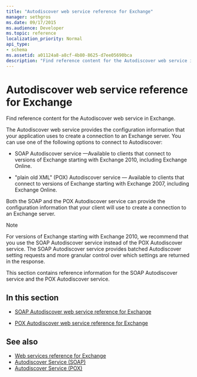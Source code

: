 ```yaml
---
title: "Autodiscover web service reference for Exchange"
manager: sethgros
ms.date: 09/17/2015
ms.audience: Developer
ms.topic: reference
localization_priority: Normal
api_type:
- schema
ms.assetid: a01124a8-a8cf-4b80-8625-d7ee05690bca
description: "Find reference content for the Autodiscover web service in Exchange."
---
```


# Autodiscover web service reference for Exchange

Find reference content for the Autodiscover web service in Exchange.
  
The Autodiscover web service provides the configuration information that your application uses to create a connection to an Exchange server. You can use one of the following options to connect to Autodiscover:
  
- SOAP Autodiscover service —Available to clients that connect to versions of Exchange starting with Exchange 2010, including Exchange Online.
    
- "plain old XML" (POX) Autodiscover service — Available to clients that connect to versions of Exchange starting with Exchange 2007, including Exchange Online. 
    
Both the SOAP and the POX Autodiscover service can provide the configuration information that your client will use to create a connection to an Exchange server.
  
> [!NOTE]
> For versions of Exchange starting with Exchange 2010, we recommend that you use the SOAP Autodiscover service instead of the POX Autodiscover service. The SOAP Autodiscover service provides batched Autodiscover setting requests and more granular control over which settings are returned in the response. 
  
This section contains reference information for the SOAP Autodiscover service and the POX Autodiscover service.
  
## In this section
<a name="bk_InThisSection"> </a>

- [SOAP Autodiscover web service reference for Exchange](soap-autodiscover-web-service-reference-for-exchange.md)
    
- [POX Autodiscover web service reference for Exchange](pox-autodiscover-web-service-reference-for-exchange.md)
    
## See also

- [Web services reference for Exchange](web-services-reference-for-exchange.md)
- [Autodiscover Service (SOAP)](http://msdn.microsoft.com/library/e24d1a1f-0d20-4bd9-ae4c-9112ecacea78%28Office.15%29.aspx)
- [Autodiscover Service (POX)](http://msdn.microsoft.com/library/13c54de3-a91c-4424-8732-99dd8f2162ec%28Office.15%29.aspx)
    

